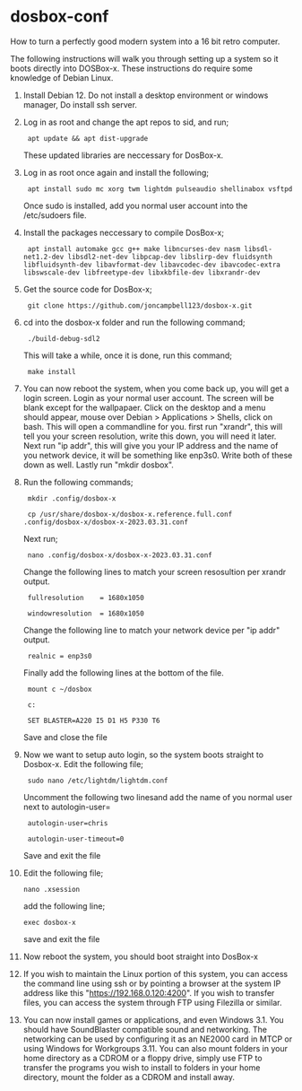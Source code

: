 # dosbox-conf
How to turn a perfectly good modern system into a 16 bit retro computer.

The following instructions will walk you through setting up a system so it boots directly into DOSBox-x. These instructions do require some knowledge of Debian Linux.

1. Install Debian 12. Do not install a desktop environment or windows manager, Do install ssh server.

2. Log in as root and change the apt repos to sid, and run;

        apt update && apt dist-upgrade
        
   These updated libraries are neccessary for DosBox-x.

3. Log in as root once again and install the following;

        apt install sudo mc xorg twm lightdm pulseaudio shellinabox vsftpd
        
   Once sudo is installed, add you normal user account into the /etc/sudoers file.
    
4. Install the packages neccessary to compile DosBox-x;

        apt install automake gcc g++ make libncurses-dev nasm libsdl-net1.2-dev libsdl2-net-dev libpcap-dev libslirp-dev fluidsynth libfluidsynth-dev libavformat-dev libavcodec-dev ibavcodec-extra libswscale-dev libfreetype-dev libxkbfile-dev libxrandr-dev
    
5. Get the source code for DosBox-x;

        git clone https://github.com/joncampbell123/dosbox-x.git

6. cd into the dosbox-x folder and run the following command;

        ./build-debug-sdl2

   This will take a while, once it is done, run this command;
   
        make install
    
7. You can now reboot the system, when you come back up, you will get a login screen. Login as your normal user account. The screen will be blank except for the wallpapaer. Click on the desktop and a menu should appear, mouse over Debian > Applications > Shells, click on bash. This will open a commandline for you. first run "xrandr", this will tell you your screen resolution, write this down, you will need it later. Next run "ip addr", this will give you your IP address and the name of you network device, it will be something like enp3s0. Write both of these down as well. Lastly run "mkdir dosbox".

8. Run the following commands;

        mkdir .config/dosbox-x
  
        cp /usr/share/dosbox-x/dosbox-x.reference.full.conf .config/dosbox-x/dosbox-x-2023.03.31.conf
  
   Next run;
   
        nano .config/dosbox-x/dosbox-x-2023.03.31.conf
  
   Change the following lines to match your screen resosultion per xrandr output.
        
        fullresolution    = 1680x1050
        
        windowresolution  = 1680x1050
  
   Change the following line to match your network device per "ip addr" output.
   
        realnic = enp3s0
     
   Finally add the following lines at the bottom of the file.
        
        mount c ~/dosbox
        
        c:
        
        SET BLASTER=A220 I5 D1 H5 P330 T6
  
   Save and close the file
  
9. Now we want to setup auto login, so the system boots straight to Dosbox-x. Edit the following file;
        
        sudo nano /etc/lightdm/lightdm.conf
        
   Uncomment the following two linesand add the name of you normal user next to autologin-user=
   
        autologin-user=chris
        
        autologin-user-timeout=0
   
   Save and exit the file

10. Edit the following file;

        nano .xsession

    add the following line;
        
        exec dosbox-x
    
    save and exit the file

11. Now reboot the system, you should boot straight into DosBox-x

12. If you wish to maintain the Linux portion of this system, you can access the command line using ssh or by pointing a browser at the system IP address like this "https://192.168.0.120:4200". If you wish to transfer files, you can access the system through FTP using Filezilla or similar.

13. You can now install games or applications, and even Windows 3.1. You should have SoundBlaster compatible sound and networking. The networking can be used by configuring it as an NE2000 card in MTCP or using Windows for Workgroups 3.11. You can also mount folders in your home directory as a CDROM or a floppy drive, simply use FTP to transfer the programs you wish to install to folders in your home directory, mount the folder as a CDROM and install away.
